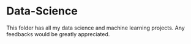 # Data-Science

This folder has all my data science and machine learning projects. Any feedbacks would be greatly appreciated. 

